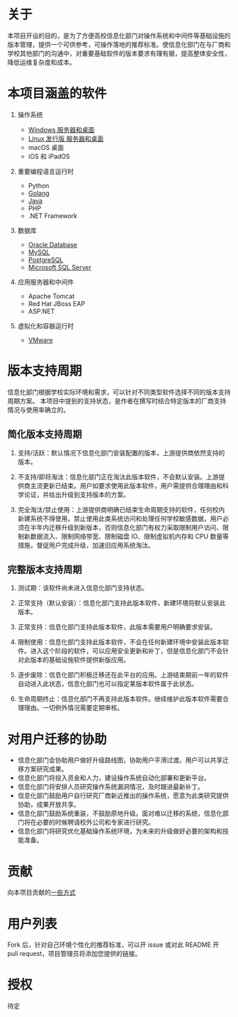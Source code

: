 # 关于
本项目开设的目的，是为了方便高校信息化部门对操作系统和中间件等基础设施的版本管理，提供一个可供参考，可操作落地的推荐标准。使信息化部门在与厂商和学校其他部门的沟通中，对重要基础软件的版本要求有理有据，提高整体安全性，降低运维复杂度和成本。

# 本项目涵盖的软件

1. 操作系统
    - [Windows 服务器和桌面](operating-systems/Windows.md)
    - [Linux 发行版 服务器和桌面](operating-systems/Linux.md)
    - macOS 桌面
    - iOS 和 iPadOS

2. 重要编程语言运行时
    - Python
    - [Golang](runtime/golang.md)
    - [Java](runtime/Java.md)
    - PHP
    - .NET Framework

3. 数据库
    - [Oracle Database](databases/OracleDB.md)
    - [MySQL](databases/MySQL.md)
    - [PostgreSQL](databases/PostgreSQL.md)
    - [Microsoft SQL Server](databases/SQLServer.md)

4. 应用服务器和中间件
    - Apache Tomcat
    - Red Hat JBoss EAP
    - ASP.NET

5. 虚拟化和容器运行时
    - [VMware](virtualization-container/VMware.md)

# 版本支持周期

信息化部门根据学校实际环境和需求，可以针对不同类型软件选择不同的版本支持周期方案。
本项目中提到的支持状态，是作者在撰写时结合特定版本的厂商支持情况与使用率确立的。

## 简化版本支持周期

1. 支持/活跃：默认情况下信息化部门安装配置的版本，上游提供商依然支持的版本。

2. 不支持/即将淘汰：信息化部门正在淘汰此版本软件，不会默认安装。上游提供商主流更新已结束。用户如要求使用此版本软件，用户需提供合理理由和科学论证，并给出升级到支持版本的方案。

3. 完全淘汰/禁止使用：上游提供商明确已结束生命周期支持的软件，任何校内新建系统不得使用，禁止使用此类系统访问和处理任何学校敏感数据，用户必须在半年内迁移升级到新版本，否则信息化部门有权力采取限制用户访问、限制新数据流入、限制网络带宽、限制磁盘 IO、限制虚拟机内存和 CPU 数量等措施，督促用户完成升级，加速旧应用系统淘汰。

## 完整版本支持周期

1. 测试期：该软件尚未进入信息化部门支持状态。

2. 正常支持（默认安装）：信息化部门支持此版本软件，新建环境将默认安装此版本。

3. 正常支持：信息化部门支持此版本软件，此版本需要用户明确要求安装。

4. 限制使用：信息化部门支持此版本软件，不会在任何新建环境中安装此版本软件。进入这个阶段的软件，可以应用安全更新和补丁，但是信息化部门不会针对此版本的基础设施软件提供新版应用。

5. 逐步废除：信息化部门积极迁移还在此平台的应用。上游结束期前一年的软件自动进入此状态，信息化部门也可以指定某版本软件属于此状态。

6. 生命周期终止：信息化部门不再支持此版本软件。继续维护此版本软件需要合理理由。一切例外情况需要定期审核。

# 对用户迁移的协助
- 信息化部门会协助用户做好升级路线图，协助用户平滑过渡。用户可以共享迁移方案研究成果。
- 信息化部门将投入资金和人力，建设操作系统自动化部署和更新平台。
- 信息化部门将安排人员研究操作系统漏洞情况，及时跟进最新补丁。
- 信息化部门鼓励用户自行研究厂商新近推出的操作系统，愿意为此类研究提供协助，成果开放共享。
- 信息化部门鼓励系统重装，不鼓励原地升级。面对难以迁移的系统，信息化部门将在必要的时候聘请校外公司和专家进行研究。
- 信息化部门将研究优化基础操作系统环境，为未来的升级做好必要的架构和技能准备。

# 贡献
向本项目贡献的[一些方式](CONTRIBUTING.md)

# 用户列表
Fork 后，针对自己环境个性化的推荐标准，可以开 issue 或对此 README 开 pull request，项目管理员将添加您提供的链接。

# 授权
待定
